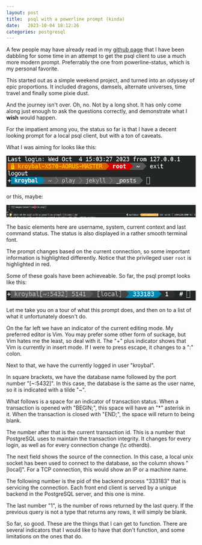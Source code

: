 ```yaml
---
layout: post
title:  psql with a powerline prompt (kinda)
date:   2023-10-04 18:12:26
categories: postgresql
---
```


A few people may have already read in my [github page](https://github.com/bithead2k) that I have been dabbling for some time in an attempt to get the psql client to use a much more modern prompt.  Preferrably the one from powerline-status, which is my personal favorite.

This started out as a simple weekend project, and turned into an odyssey of epic
proportions.  It included dragons, damsels, alternate universes, time travel and
finally some pixie dust.

And the journey isn't over.  Oh, no.  Not by a long shot.  It has only come
along just enough to ask the questions correctly, and demonstrate what I **wish** would happen.

For the impatient among you, the status so far is that I have a decent looking
prompt for a local psql client, but with a ton of caveats.

What I was aiming for looks like this:

![powerline bash](../images/powerline_bash.png)

or this, maybe:

![powerline vim](../images/powerline_vim.png)

The basic elements here are username, system, current context and last command
status.  The status is also displayed in a rather smooth terminal font.

The prompt changes based on the current connection, so some important
information is highlighted differently.  Notice that the privileged user `root`
is highlighted in red.

Some of these goals have been achieveable.  So far, the psql prompt looks like
this:

![powerline psql](../images/powerline_psql.png)

Let me take you on a tour of what this prompt does, and then on to a list of
what it unfortunately doesn't do.

On the far left we have an indicator of the current editing mode.  My preferred
editor is Vim.  You may prefer some other form of suckage, but Vim hates me the
least, so deal with it.  The "+" plus indicator shows that Vim is currently in
insert mode.  If I were to press escape, it changes to a ":" colon.

Next to that, we have the currently logged in user "kroybal".

In square brackets, we have the database name followed by the port number "[~:5432]".  In
this case, the database is the same as the user name, so it is indicated with a
tilde "~".

What follows is a space for an indicator of transaction status.  When a
transaction is opened with "BEGIN;", this space will have an "\*" asterisk in
it.  When the transaction is closed with "END;", the space will return to being
blank.

The number after that is the current transaction id.  This is a number that
PostgreSQL uses to maintain the transaction integrity.  It changes for every
login, as well as for every connection change (\c otherdb).

The next field shows the source of the connection.  In this case, a local unix
socket has been used to connect to the database, so the column shows "[local]".
For a TCP connection, this would show an IP or a machine name.

The following number is the pid of the backend process "333183" that is servicing the
connection.  Each front end client is served by a unique backend in the
PostgreSQL server, and this one is mine.

The last number "1", is the number of rows returned by the last query.  If the
previous query is not a type that returns any rows, it will simply be blank.

So far, so good.  These are the things that I can get to function.  There are
several indicators that I would like to have that don't function, and some
limitations on the ones that do.


